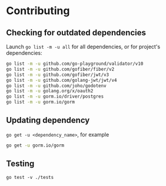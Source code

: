 # Contributing

## Checking for outdated dependencies

Launch `go list -m -u all` for all dependencies, or for project's dependencies:

```sh
go list -m -u github.com/go-playground/validator/v10
go list -m -u github.com/gofiber/fiber/v2
go list -m -u github.com/gofiber/jwt/v3
go list -m -u github.com/golang-jwt/jwt/v4
go list -m -u github.com/joho/godotenv
go list -m -u golang.org/x/oauth2
go list -m -u gorm.io/driver/postgres
go list -m -u gorm.io/gorm
```

## Updating dependency

`go get -u <dependency_name>`, for example

```sh
go get -u gorm.io/gorm
```


## Testing

`go test -v ./tests`
